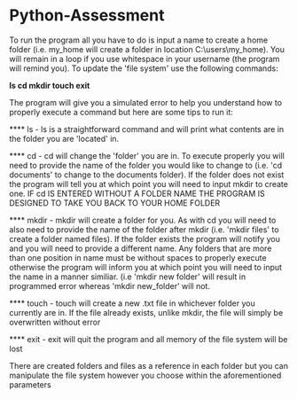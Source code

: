 # Python-Assessment
To run the program all you have to do is input a name to create a home folder (i.e. my_home will create a folder in location C:\users\my_home). You will remain in a loop if you use whitespace in your username (the program will remind you). To update the 'file system' use the following commands:

**ls
cd
mkdir
touch
exit**

The program will give you a simulated error to help you understand how to properly execute a command but here are some tips to run it:

**** ls - ls is a straightforward command and will print what contents are in the folder you are 'located' in.

**** cd - cd will change the 'folder' you are in. To execute properly you will need to provide the name of the folder you would like to change to (i.e. 'cd documents' to change to the documents folder). If the folder does not exist the program will tell you at which point you will need to input mkdir to create one.
IF cd IS ENTERED WITHOUT A FOLDER NAME THE PROGRAM IS DESIGNED TO TAKE YOU BACK TO YOUR HOME FOLDER

**** mkdir - mkdir will create a folder for you. As with cd you will need to also need to provide the name of the folder after mkdir (i.e. 'mkdir files' to create a folder named files). If the folder exists the program will notify you and you will need to provide a different name. Any folders that are more than one position in name must be without spaces to properly execute otherwise the program will inform you at which point you will need to input the name in a manner similiar. (i.e 'mkdir new folder' will result in programmed error whereas 'mkdir new_folder' will not.

**** touch - touch will create a new .txt file in whichever folder you currently are in. If the file already exists, unlike mkdir, the file will simply be overwritten without error

**** exit - exit will quit the program and all memory of the file system will be lost

There are created folders and files as a reference in each folder but you can manipulate the file system however you choose within the aforementioned parameters
